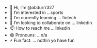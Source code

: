 - 👋 Hi, I’m @abdurrr327
- 👀 I’m interested in ...sports
- 🌱 I’m currently learning ... fintech
- 💞️ I’m looking to collaborate on ... linkedin
- 📫 How to reach me ...linkedin
- 😄 Pronouns: ...n/a
- ⚡ Fun fact: ... nothin yo have fun

<!---
abdurrr327/abdurrr327 is a ✨ special ✨ repository because its `README.md` (this file) appears on your GitHub profile.
You can click the Preview link to take a look at your changes.
--->
